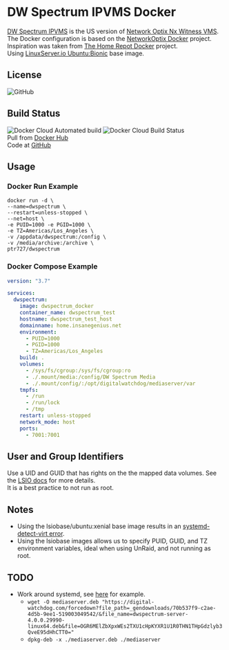 # DW Spectrum IPVMS Docker

[DW Spectrum IPVMS](https://digital-watchdog.com/productdetail/DW-Spectrum-IPVMS/) is the US version of [Network Optix Nx Witness VMS](https://www.networkoptix.com/nx-witness/).  
The Docker configuration is based on the [NetworkOptix Docker](https://bitbucket.org/networkoptix/nx_open_integrations/src/default/docker/) project.  
Inspiration was taken from [The Home Repot Docker](https://github.com/thehomerepot/dwspectrum) project.  
Using [LinuxServer.io Ubuntu:Bionic](https://hub.docker.com/r/lsiobase/ubuntu) base image.  

## License

![GitHub](https://img.shields.io/github/license/ptr727/DWSpectrum)  

## Build Status

![Docker Cloud Automated build](https://img.shields.io/docker/cloud/automated/ptr727/DWSpectrum)
![Docker Cloud Build Status](https://img.shields.io/docker/cloud/build/ptr727/DWSpectrum)  
Pull from [Docker Hub](https://hub.docker.com/r/ptr727/DWSpectrum)  
Code at [GitHub](https://github.com/ptr727/DWSpectrum)

## Usage

### Docker Run Example

```docker
docker run -d \
--name=dwspectrum \
--restart=unless-stopped \
--net=host \
-e PUID=1000 -e PGID=1000 \
-e TZ=Americas/Los_Angeles \
-v /appdata/dwspectrum:/config \
-v /media/archive:/archive \
ptr727/dwspectrum
```

### Docker Compose Example

```yaml
version: "3.7"

services:
  dwspectrum:
    image: dwspectrum_docker
    container_name: dwspectrum_test
    hostname: dwspectrum_test_host
    domainname: home.insanegenius.net
    environment:
      - PUID=1000
      - PGID=1000
      - TZ=Americas/Los_Angeles
    build: .
    volumes:
      - /sys/fs/cgroup:/sys/fs/cgroup:ro
      - ./.mount/media:/config/DW Spectrum Media
      - ./.mount/config/:/opt/digitalwatchdog/mediaserver/var
    tmpfs:
      - /run
      - /run/lock
      - /tmp
    restart: unless-stopped
    network_mode: host
    ports:
      - 7001:7001
```

## User and Group Identifiers

Use a UID and GUID that has rights on the the mapped data volumes. See the [LSIO docs](https://docs.linuxserver.io/general/understanding-puid-and-pgid) for more details.  
It is a best practice to not run as root.

## Notes

- Using the lsiobase/ubuntu:xenial base image results in an [systemd-detect-virt error](https://github.com/systemd/systemd/issues/8111).
- Using the lsiobase images allows us to specify PUID, GUID, and TZ environment variables, ideal when using UnRaid, and not running as root.

## TODO

- Work around systemd, see [here](https://github.com/thehomerepot/nxwitness/blob/master/Dockerfile) for example.
  - `wget -O mediaserver.deb "https://digital-watchdog.com/forcedown?file_path=_gendownloads/70b537f9-c2ae-4d5b-9ee1-519003049542/&file_name=dwspectrum-server-4.0.0.29990-linux64.deb&file=OGR6MElZbXpxWEs2TXU1cHpKYXR1U1R0THN1THpGdzlyb3QveE95dHhCTT0="`
  - `dpkg-deb -x ./mediaserver.deb ./mediaserver`
